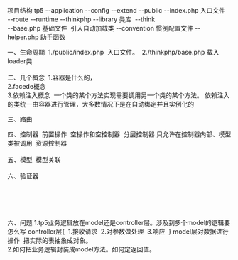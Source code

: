 ﻿项目结构
tp5
--application
--config
--extend
--public
   --index.php 入口文件
​	
--route
--runtime
--thinkphp
   --library 类库
​      --think
​      
   --base.php  基础文件
​      引入自动加载类
  --convention 惯例配置文件
  --helper.php 助手函数

一、生命周期
​	1./public/index.php
​	入口文件。
​	2./thinkphp/base.php
​		载入loader类
​		
​	
二、几个概念
​	1.容器是什么的，
​	
​	2.facede概念
​	
​	3.依赖注入概念
​		一个类的某个方法实现需要调用另一个类的某个方法。
​		依赖注入的类统一由容器进行管理，大多数情况下是在自动绑定并且实例化的

三、路由

四、控制器
​	前置操作 
​	空操作和空控制器
​	分层控制器
​		只允许在控制器内部、模型类被调用
​	资源控制器
​		
​		
五、模型
​	模型关联
​		
​	
​六、验证器	
​	
​	
​	
​	
​	
六、问题
​	1.tp5业务逻辑放在model还是controller层。涉及到多个model的逻辑要怎么写
​		controller层{
​			1.接收请求
​			2.对参数做处理
​			3.响应
​		}
​		model层对数据进行操作
​			把实际的表抽象成对象。
​			
​	2.如何把业务逻辑封装成model方法。如何定返回值。
​	
​	




​	
​	
​	